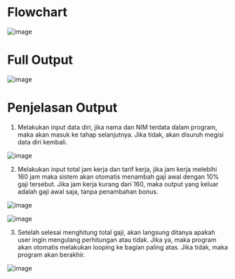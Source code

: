 # Flowchart
![image](https://github.com/user-attachments/assets/37a1a99a-f150-49c4-9ce7-deae33266ee9)

# Full Output 
![image](https://github.com/user-attachments/assets/075b86a7-35c4-48e4-a464-f778856c0548)

# Penjelasan Output
1. Melakukan input data diri, jika nama dan NIM terdata dalam program, maka akan masuk ke tahap selanjutnya. Jika tidak, akan disuruh megisi data diri kembali.

![image](https://github.com/user-attachments/assets/6c7107b9-e01e-4ec2-b2ea-58a681ad213c)

2. Melakukan input total jam kerja dan tarif kerja, jika jam kerja melebihi 160 jam maka sistem akan otomatis menambah gaji awal dengan 10% gaji tersebut. Jika jam kerja kurang dari 160, maka output yang keluar adalah gaji awal saja, tanpa penambahan bonus.

![image](https://github.com/user-attachments/assets/dae208cd-9436-4cc6-a5e6-be45266ac5f5)

![image](https://github.com/user-attachments/assets/bfcce60b-a8fc-4bcc-af14-c5f8de75d4b6)

3. Setelah selesai menghitung total gaji, akan langsung ditanya apakah user ingin mengulang perhitungan atau tidak. Jika ya, maka program akan otomatis melakukan looping ke bagian paling atas. Jika tidak, maka program akan berakhir.

![image](https://github.com/user-attachments/assets/8b3273f8-0cc5-49ef-9ae3-6ad03be49388)
